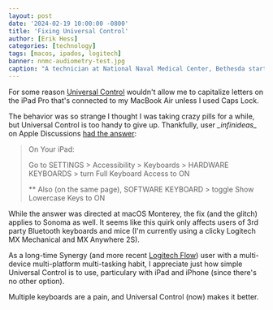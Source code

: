 ```yaml
---
layout: post
date: '2024-02-19 10:00:00 -0800'
title: 'Fixing Universal Control'
author: [Erik Hess]
categories: [technology]
tags: [macos, ipados, logitech]
banner: nnmc-audiometry-test.jpg 
caption: "A technician at National Naval Medical Center, Bethesda starts an audiometry test, 1977. [Navy Medicine Historical Files Collection](https://flic.kr/p/2hXfBRB)"
---
```


For some reason [Universal Control](https://support.apple.com/en-us/102459) wouldn't allow me to capitalize letters on the iPad Pro that's connected to my MacBook Air unless I used Caps Lock. 

The behavior was so strange I thought I was taking crazy pills for a while, but Universal Control is too handy to give up. Thankfully, user _\_infinideas\__ on Apple Discussions [had the answer](https://discussions.apple.com/thread/253744159?sortBy=best):

> On Your iPad:
>
> Go to SETTINGS > Accessibility > Keyboards > HARDWARE KEYBOARDS > turn Full Keyboard Access to ON
>
> ** Also (on the same page), SOFTWARE KEYBOARD > toggle Show Lowercase Keys to ON

While the answer was directed at macOS Monterey, the fix (and the glitch) applies to Sonoma as well. It seems like this quirk only affects users of 3rd party Bluetooth keyboards and mice (I'm currently using a clicky Logitech MX Mechanical and MX Anywhere 2S).

As a long-time Synergy (and more recent [Logitech Flow](https://www.logitech.com/en-us/software/features/flow.html)) user with a multi-device multi-platform multi-tasking habit, I appreciate just how simple Universal Control is to use, particulary with iPad and iPhone (since there's no other option).

Multiple keyboards are a pain, and Universal Control (now) makes it better.